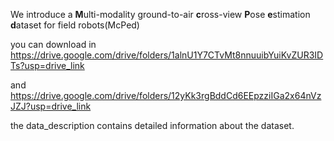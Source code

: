 We introduce a **M**ulti-modality ground-to-air **c**ross-view **P**ose **e**stimation **d**ataset for field robots(McPed)

you can download in https://drive.google.com/drive/folders/1alnU1Y7CTvMt8nnuuibYuiKvZUR3IDTs?usp=drive_link

and https://drive.google.com/drive/folders/12yKk3rgBddCd6EEpzziIGa2x64nVzJZJ?usp=drive_link

the data_description contains detailed information about the dataset.
